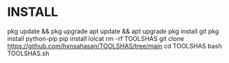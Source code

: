 # INSTALL
pkg update && pkg upgrade
apt update && apt upgrade 
pkg install git
pkg install python-pip
pip install lolcat
rm -rf TOOLSHAS
git clone https://github.com/hxnsahasan/TOOLSHAS/tree/main
cd TOOLSHAS
bash TOOLSHAS.sh
